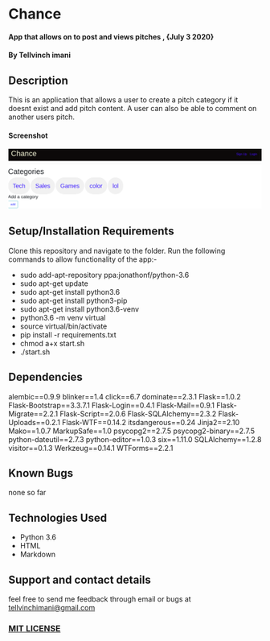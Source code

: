 # Chance

#### App that allows on to post and views pitches , {July 3 2020}

#### By Tellvinch imani

## Description

This is an application that allows a user to create a pitch category if it doesnt exist and add pitch content. A user can also be able to comment  on another users pitch.

#### Screenshot

![](shots1.png)

## Setup/Installation Requirements

Clone this repository and navigate to the folder. Run the following commands to allow functionality of the app:-
* sudo add-apt-repository ppa:jonathonf/python-3.6
* sudo apt-get update
* sudo apt-get install python3.6
* sudo apt-get install python3-pip
* sudo apt-get install python3.6-venv
* python3.6 -m venv virtual
* source virtual/bin/activate
* pip install -r requirements.txt
* chmod a+x start.sh
* ./start.sh

## Dependencies

alembic==0.9.9
blinker==1.4
click==6.7
dominate==2.3.1
Flask==1.0.2
Flask-Bootstrap==3.3.7.1
Flask-Login==0.4.1
Flask-Mail==0.9.1
Flask-Migrate==2.2.1
Flask-Script==2.0.6
Flask-SQLAlchemy==2.3.2
Flask-Uploads==0.2.1
Flask-WTF==0.14.2
itsdangerous==0.24
Jinja2==2.10
Mako==1.0.7
MarkupSafe==1.0
psycopg2==2.7.5
psycopg2-binary==2.7.5
python-dateutil==2.7.3
python-editor==1.0.3
six==1.11.0
SQLAlchemy==1.2.8
visitor==0.1.3
Werkzeug==0.14.1
WTForms==2.2.1
## Known Bugs
none so far
## Technologies Used


* Python 3.6
* HTML
* Markdown

## Support and contact details
feel free to send me feedback through email or bugs  at tellvinchimani@gmail.com
### [MIT LICENSE](https://github.com/Tellvinch/chance01/blob/master/License.md)